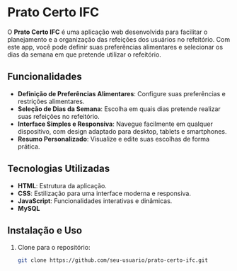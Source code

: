 # Prato Certo IFC

O **Prato Certo IFC** é uma aplicação web desenvolvida para facilitar o planejamento e a organização das refeições dos usuários no refeitório. Com este app, você pode definir suas preferências alimentares e selecionar os dias da semana em que pretende utilizar o refeitório.

## Funcionalidades

- **Definição de Preferências Alimentares**: Configure suas preferências e restrições alimentares.
- **Seleção de Dias da Semana**: Escolha em quais dias pretende realizar suas refeições no refeitório.
- **Interface Simples e Responsiva**: Navegue facilmente em qualquer dispositivo, com design adaptado para desktop, tablets e smartphones.
- **Resumo Personalizado**: Visualize e edite suas escolhas de forma prática.

## Tecnologias Utilizadas

- **HTML**: Estrutura da aplicação.
- **CSS**: Estilização para uma interface moderna e responsiva.
- **JavaScript**: Funcionalidades interativas e dinâmicas.
- **MySQL**

## Instalação e Uso

1. Clone para o repositório:
   ```bash
   git clone https://github.com/seu-usuario/prato-certo-ifc.git
